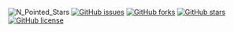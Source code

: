 ![N_Pointed_Stars](https://user-images.githubusercontent.com/76458322/180282593-982dc55f-83b5-4328-b5ce-5f68f3ab6977.png)
[![GitHub issues](https://img.shields.io/github/issues/joshcubes/N-Pointed-Star-Turtle)](https://github.com/joshcubes/N-Pointed-Star-Turtle/issues)
[![GitHub forks](https://img.shields.io/github/forks/joshcubes/N-Pointed-Star-Turtle)](https://github.com/joshcubes/N-Pointed-Star-Turtle/network)
[![GitHub stars](https://img.shields.io/github/stars/joshcubes/N-Pointed-Star-Turtle)](https://github.com/joshcubes/N-Pointed-Star-Turtle/stargazers)
[![GitHub license](https://img.shields.io/github/license/joshcubes/N-Pointed-Star-Turtle)](https://github.com/joshcubes/N-Pointed-Star-Turtle/blob/main/LICENSE)
